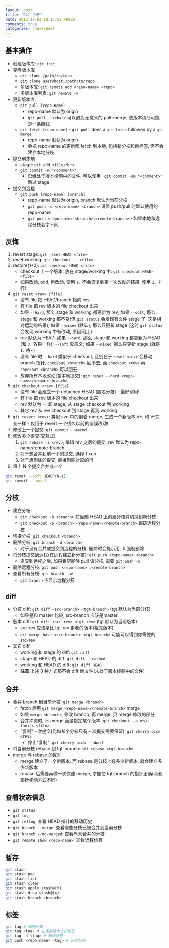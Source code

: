 ```yaml
---
layout: post
title: "Git 手册"
date: 2013-12-03 18:13:53 +0800
comments: true
categories: cheatsheet
---
```

## 基本操作
 * 创建版本库: ```git init```
 * 克隆版本库
   * ```git clone /path/to/repo```
   * ```git clone user@host:/path/to/repo```
   * 多版本库: ```git remote add <repo-name> <repo>```
   * 多版本库列表: ```git remote -v```
 * 更新版本库
   * ```git pull [repo-name]```
     * repo-name 默认为 origin
     * ```git pull --rebase``` 可以避免无意义的 pull-merge, 使版本树尽可能是一条直线
   * ```git fetch [repo-name]``` - ```git pull``` does a ```git fetch``` followed by a ```git merge```
     * repo-name 默认为 origin
     * 会把 repo-name 的更新都 fetch 到本地, 包括新分枝和新标签, 但不会建立本地分枝
 * 提交到本地
   * stage: ```git add <file/dir>```
   * ```git commit -m "<comment>"```
     * 已经处于版本控制中的文件, 可以使用 ``` git commit -am "<comment>"``` 略过 stage
 * 提交到远程
   * ```git push [repo-name] [branch] ```
     * repo-name 默认为 origin, branch 默认为当前分枝
     * ```git push -u <repo-name> <branch>``` 设置 push/pull 时默认使用的 repo-name
     * ```git push <repo-name> <branch>:<remote-branch>``` - 如果本地和远程分枝名字不同
<!-- more -->

## 反悔
 1. revert stage: ```git reset HEAD <file>```
 2. reset working: ```git checkout -- <file>```
 3. restore(1+2): ```git checkout HEAD <file>```
    * checkout 上一个版本, 放在 stage/working 中: ```git checkout HEAD~ <file>```
    * 如果改动, add, 再改动, 使用 ```1.``` 不会恢复到第一次改动的结果; 使用 ```2.``` 才行!
 4. ```git reset <rev> [file]```
    * 没有 file 把 HEAD/branch 指向 rev
    * 有 file 把 rev 版本的 file checkout 出来
    * 如果 ```--hard```, 那么 stage 和 working 都更新为 rev; 如果 ```--soft```, 那么 stage 和 working 都不变(但 ```git status``` 会发现有文件 stage 了, 这是相对运动的结果); 如果 ```--mixed``` (默认), 那么只更新 stage (这时 ```git status``` 会发现 working 中有改动, 原因同上)
    * rev 默认为 HEAD: 如果 ```--hard```, 那么 stage 和 working 都更新为 HEAD (和 ```3.``` 效果一样); ```--soft``` 没意义; 如果 ```--mixed```, 那么只更新 stage (就是 ```1.``` 咯~)
    * 没有 file 时 ```--hard``` 类似于 checkout, 区别在于 ```reset <rev>``` 会移动 branch 指针, ```checkout <branch>``` 回不去, 而 ```checkout <rev>``` 再 ```checkout <branch>``` 可以回去
    * 放弃所有本地改动(含本地提交): ```git reset --hard <repo-name>/<remote-branch>```
 5. ```git checkout <rev> [file]```
    * 没有 file 会建立一个 detached HEAD (匿名分枝) - 最好别用!
    * 有 file 把 rev 版本的 file checkout 出来
    * rev 默认为 ```--``` 即 stage, 从 stage checkout 到 working
    * 其它 rev 从 rev checkout 到 stage 再到 working
 7. ```git revert <rev>```: 类似 svn 中的倒着 merge, 生成一个新版本 V+, 和 V-完全一样 - 仅用于 revert 一个很久以前的错误改动!
 8. 修改上一个提交: ```git commit --amend```
 9. 修改多个提交(交互式)
    1. ```git rebase -i <rev>```, 编辑 rev 之后的提交, rev 默认为 repo-name/remote-branch
    1. 对于想合并到前一个的提交, 选择 fixup
    1. 对于想删除的提交, 直接删除对应的行
 10. 将上 N 个提交合并成一个
``` sh
git reset --soft HEAD^(N-1)
git commit --amend
```

## 分枝
 * 建立分枝:
   * ```git checkout -b <branch>``` 在当前 HEAD 上创建分枝并切换到新分枝
   * ```git checkout -b <branch> <repo-name>/<remote-branch>``` 跟踪远程分枝
 * 切换分枝: ```git checkout <branch>```
 * 删除分枝: ```git branch -d <branch>```
   * 对于没有合并或提交到远程的分枝, 删除时会提示用 ```-D``` 强制删除
 * 将分枝提交到远程(在远程建立新分枝): ```git push <repo-name> <branch>```
   * 提交到远程之后, 如果希望能够 pull 该分枝, 需要 ```git push -u```
 * 删除远程分枝: ```git push <repo-name> :<remote-branch>```
 * 查看所有分枝: ```git branch -av```
   * ```git branch``` 不显示远程分枝

## diff
 * 分枝 diff: ```git diff <src-branch> <tgt-branch>``` (tgt 默认为当前分枝)
   * 如果是和 master 比较, src-branch 应该是master
 * 版本 diff: ```git diff <src-rev> <tgt-rev>``` (tgt 默认为当前版本)
   * src-rev 应该是比 tgt-rev 更老的版本(祖先版本)
   * ```git merge-base <src-branch> <tgt-branch>``` 可能可以得到你需要的 src-rev
 * 其它 diff
   * working 和 stage 的 diff: ```git diff```
   * stage 和 HEAD 的 diff: ```git diff --cached```
   * working 和 HEAD 的 diff: ```git diff HEAD```
   * **注意** 上述 3 种方式都不会 diff 新文件(未处于版本控制中的文件)

## 合并
 * 合并 branch 到当前分枝: ```git merge <branch>```
   * fetch 后用 ```git merge <repo-name>/<remote-branch>``` merge
   * 如果 ```merge <branch>```, 修改 branch, 再 merge, 只 merge 修改的部分
   * 合并冲突时, 不 merge 而是指定某个版本: ```git checkout --ours/--theirs <file>```
   * "复制"一次提交(比如某个分枝只有一次提交需要保留): ```git cherry-pick <rev>```
     * 停止"复制": ```git cherry-pick --abort```
 * 将当前分枝 rebase 到 tgt-branch: ```git rebase <tgt-branch>```
 * merge 与 rebase 的区别
   * merge 建立了一个新版本, 而 rebase 是分枝上有多少新版本, 就会建立多少新版本
   * rebase 后需要再做一次快速 merge, 才能使 tgt-branch 的指针正确(两者指针移动方式不同)

## 查看状态信息
  * ```git status```
  * ```git log```
  * ```git reflog```: 查看 HEAD 指针的移动历史
  * ```git branch --merge```: 查看哪些分枝已被合并到当前分枝
  * ```git branch --no-merged```: 查看尚未合并的分枝
  * ```git remote show <repo-name>```: 查看远程信息

## 暂存
``` sh
git stash
git stash pop
git stash list
git stash clear
git stash apply stash@{x}
git stash drop stash@{x}
git stash branch <branch>
```

## 标签
``` sh
git tag # 标签列表
git tag <tag> # 在当前版本上打标签
git tag -d <tag> # 删除标签
git push <repo-name> <tag> # 分享标签
```
